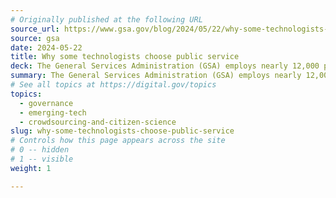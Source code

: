 ```yaml
---
# Originally published at the following URL
source_url: https://www.gsa.gov/blog/2024/05/22/why-some-technologists-choose-public-service
source: gsa
date: 2024-05-22
title: Why some technologists choose public service
deck: The General Services Administration (GSA) employs nearly 12,000 people who provide services to federal agencies and the public, and has been recognized as one of the top federal agencies to work for, emphasizing a people-first culture. Through the Tech to Gov initiative, GSA’s Technology Transformation Services (TTS) has successfully recruited top tech talent to enhance digital government services. Get to know some of GSA's newest technologists.
summary: The General Services Administration (GSA) employs nearly 12,000 people who provide services to federal agencies and the public, and has been recognized as one of the top federal agencies to work for, emphasizing a people-first culture. Through the Tech to Gov initiative, GSA’s Technology Transformation Services (TTS) has successfully recruited top tech talent to enhance digital government services. Get to know some of GSA's newest technologists.
# See all topics at https://digital.gov/topics
topics:
  - governance
  - emerging-tech
  - crowdsourcing-and-citizen-science
slug: why-some-technologists-choose-public-service
# Controls how this page appears across the site
# 0 -- hidden
# 1 -- visible
weight: 1

---
```


